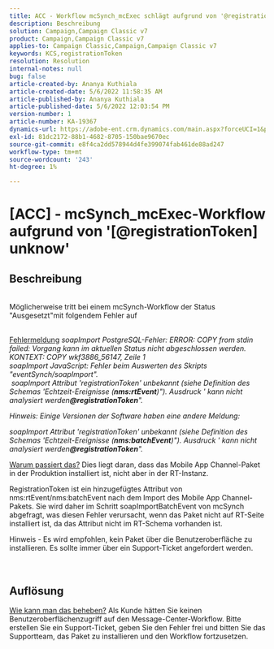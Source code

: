 ```yaml
---
title: ACC - Workflow mcSynch_mcExec schlägt aufgrund von '@registrationToken unknow' fehl
description: Beschreibung
solution: Campaign,Campaign Classic v7
product: Campaign,Campaign Classic v7
applies-to: Campaign Classic,Campaign,Campaign Classic v7
keywords: KCS,registrationToken
resolution: Resolution
internal-notes: null
bug: false
article-created-by: Ananya Kuthiala
article-created-date: 5/6/2022 11:58:35 AM
article-published-by: Ananya Kuthiala
article-published-date: 5/6/2022 12:03:54 PM
version-number: 1
article-number: KA-19367
dynamics-url: https://adobe-ent.crm.dynamics.com/main.aspx?forceUCI=1&pagetype=entityrecord&etn=knowledgearticle&id=ea48c7d8-33cd-ec11-a7b5-6045bd00d995
exl-id: 81dc2172-88b1-4682-8705-150bae9670ec
source-git-commit: e8f4ca2dd578944d4fe399074fab461de88ad247
workflow-type: tm+mt
source-wordcount: '243'
ht-degree: 1%

---
```


# [ACC] - mcSynch_mcExec-Workflow aufgrund von &#39;[@registrationToken] unknow&#39;

## Beschreibung

<br>Möglicherweise tritt bei einem mcSynch-Workflow der Status &quot;Ausgesetzt&quot;mit folgendem Fehler auf<br><br>

<u>Fehlermeldung</u>
*soapImport PostgreSQL-Fehler: ERROR: COPY from stdin failed: Vorgang kann im aktuellen Status nicht abgeschlossen werden. KONTEXT: COPY wkf3886_56147, Zeile 1
<br>soapImport JavaScript: Fehler beim Auswerten des Skripts &quot;eventSynch/soapImport&quot;.
<br> soapImport Attribut &#39;registrationToken&#39; unbekannt (siehe Definition des Schemas &#39;Echtzeit-Ereignisse (<b>nms:rtEvent</b>)&quot;). Ausdruck &#39; kann nicht analysiert werden<b>@registrationToken</b>&quot;.*

*Hinweis: Einige Versionen der Software haben eine andere Meldung:*

*soapImport Attribut &#39;registrationToken&#39; unbekannt (siehe Definition des Schemas &#39;Echtzeit-Ereignisse (<b>nms:batchEvent</b>)&quot;). Ausdruck &#39; kann nicht analysiert werden<b>@registrationToken</b>&quot;.*


<u>Warum passiert das?</u>
Dies liegt daran, dass das Mobile App Channel-Paket in der Produktion installiert ist, nicht aber in der RT-Instanz.

RegistrationToken ist ein hinzugefügtes Attribut von nms:rtEvent/nms:batchEvent nach dem Import des Mobile App Channel-Pakets. Sie wird daher im Schritt soapImportBatchEvent von mcSynch abgefragt, was diesen Fehler verursacht, wenn das Paket nicht auf RT-Seite installiert ist, da das Attribut nicht im RT-Schema vorhanden ist.



Hinweis - Es wird empfohlen, kein Paket über die Benutzeroberfläche zu installieren. Es sollte immer über ein Support-Ticket angefordert werden.
<br><br> <br>

## Auflösung

<u>Wie kann man das beheben?</u>
Als Kunde hätten Sie keinen Benutzeroberflächenzugriff auf den Message-Center-Workflow. Bitte erstellen Sie ein Support-Ticket, geben Sie den Fehler frei und bitten Sie das Supportteam, das Paket zu installieren und den Workflow fortzusetzen.
